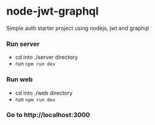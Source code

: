 # node-jwt-graphql
Simple auth starter project using nodejs, jwt and graphql

### Run server
- cd into ./server directory
- run `npm run dev`

### Run web
- cd into ./web directory
- run `npm run dev`

### Go to http://localhost:3000
